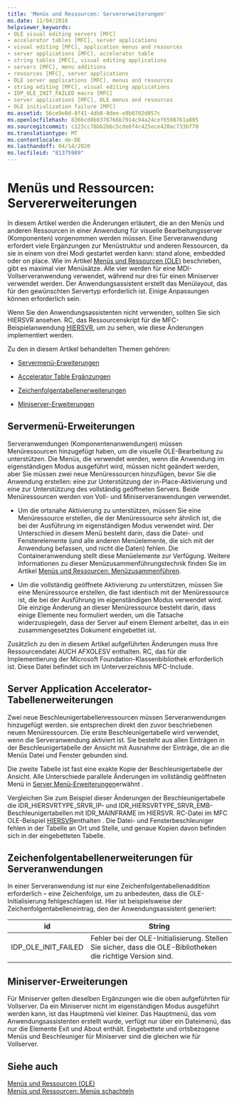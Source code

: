 ```yaml
---
title: 'Menüs und Ressourcen: Servererweiterungen'
ms.date: 11/04/2016
helpviewer_keywords:
- OLE visual editing servers [MFC]
- accelerator tables [MFC], server applications
- visual editing [MFC], application menus and resources
- server applications [MFC], accelerator table
- string tables [MFC], visual editing applications
- servers [MFC], menu additions
- resources [MFC], server applications
- OLE server applications [MFC], menus and resources
- string editing [MFC], visual editing applications
- IDP_OLE_INIT_FAILED macro [MFC]
- server applications [MFC], OLE menus and resources
- OLE initialization failure [MFC]
ms.assetid: 56ce9e8d-8f41-4db8-8dee-e8b0702d057c
ms.openlocfilehash: 8366cd8b0376766b7914c94a24cef6598761a805
ms.sourcegitcommit: c123cc76bb2b6c5cde6f4c425ece420ac733bf70
ms.translationtype: MT
ms.contentlocale: de-DE
ms.lasthandoff: 04/14/2020
ms.locfileid: "81375989"
---
```

# <a name="menus-and-resources-server-additions"></a>Menüs und Ressourcen: Servererweiterungen

In diesem Artikel werden die Änderungen erläutert, die an den Menüs und anderen Ressourcen in einer Anwendung für visuelle Bearbeitungsserver (Komponenten) vorgenommen werden müssen. Eine Serveranwendung erfordert viele Ergänzungen zur Menüstruktur und anderen Ressourcen, da sie in einem von drei Modi gestartet werden kann: stand alone, embedded oder on place. Wie im Artikel [Menüs und Ressourcen (OLE)](../mfc/menus-and-resources-ole.md) beschrieben, gibt es maximal vier Menüsätze. Alle vier werden für eine MDI-Vollserveranwendung verwendet, während nur drei für einen Miniserver verwendet werden. Der Anwendungsassistent erstellt das Menülayout, das für den gewünschten Servertyp erforderlich ist. Einige Anpassungen können erforderlich sein.

Wenn Sie den Anwendungsassistenten nicht verwenden, sollten Sie sich HIERSVR ansehen. RC, das Ressourcenskript für die MFC-Beispielanwendung [HIERSVR](../overview/visual-cpp-samples.md), um zu sehen, wie diese Änderungen implementiert werden.

Zu den in diesem Artikel behandelten Themen gehören:

- [Servermenü-Erweiterungen](#_core_server_menu_additions)

- [Accelerator Table Ergänzungen](#_core_server_application_accelerator_table_additions)

- [Zeichenfolgentabellenerweiterungen](../mfc/menus-and-resources-container-additions.md)

- [Miniserver-Erweiterungen](#_core_mini.2d.server_additions)

## <a name="server-menu-additions"></a><a name="_core_server_menu_additions"></a>Servermenü-Erweiterungen

Serveranwendungen (Komponentenanwendungen) müssen Menüressourcen hinzugefügt haben, um die visuelle OLE-Bearbeitung zu unterstützen. Die Menüs, die verwendet werden, wenn die Anwendung im eigenständigen Modus ausgeführt wird, müssen nicht geändert werden, aber Sie müssen zwei neue Menüressourcen hinzufügen, bevor Sie die Anwendung erstellen: eine zur Unterstützung der in-Place-Aktivierung und eine zur Unterstützung des vollständig geöffneten Servers. Beide Menüressourcen werden von Voll- und Miniserveranwendungen verwendet.

- Um die ortsnahe Aktivierung zu unterstützen, müssen Sie eine Menüressource erstellen, die der Menüressource sehr ähnlich ist, die bei der Ausführung im eigenständigen Modus verwendet wird. Der Unterschied in diesem Menü besteht darin, dass die Datei- und Fensterelemente (und alle anderen Menüelemente, die sich mit der Anwendung befassen, und nicht die Daten) fehlen. Die Containeranwendung stellt diese Menüelemente zur Verfügung. Weitere Informationen zu dieser Menüzusammenführungstechnik finden Sie im Artikel [Menüs und Ressourcen: Menüzusammenführen](../mfc/menus-and-resources-menu-merging.md).

- Um die vollständig geöffnete Aktivierung zu unterstützen, müssen Sie eine Menüressource erstellen, die fast identisch mit der Menüressource ist, die bei der Ausführung im eigenständigen Modus verwendet wird. Die einzige Änderung an dieser Menüressource besteht darin, dass einige Elemente neu formuliert werden, um die Tatsache widerzuspiegeln, dass der Server auf einem Element arbeitet, das in ein zusammengesetztes Dokument eingebettet ist.

Zusätzlich zu den in diesem Artikel aufgeführten Änderungen muss Ihre Ressourcendatei AUCH AFXOLESV enthalten. RC, das für die Implementierung der Microsoft Foundation-Klassenbibliothek erforderlich ist. Diese Datei befindet sich im Unterverzeichnis MFC-Include.

## <a name="server-application-accelerator-table-additions"></a><a name="_core_server_application_accelerator_table_additions"></a>Server Application Accelerator-Tabellenerweiterungen

Zwei neue Beschleunigertabellenressourcen müssen Serveranwendungen hinzugefügt werden. sie entsprechen direkt den zuvor beschriebenen neuen Menüressourcen. Die erste Beschleunigertabelle wird verwendet, wenn die Serveranwendung aktiviert ist. Sie besteht aus allen Einträgen in der Beschleunigertabelle der Ansicht mit Ausnahme der Einträge, die an die Menüs Datei und Fenster gebunden sind.

Die zweite Tabelle ist fast eine exakte Kopie der Beschleunigertabelle der Ansicht. Alle Unterschiede parallele Änderungen im vollständig geöffneten Menü in [Server Menü-Erweiterungen](#_core_server_menu_additions)erwähnt .

Vergleichen Sie zum Beispiel dieser Änderungen der Beschleunigertabelle die IDR_HIERSVRTYPE_SRVR_IP- und IDR_HIERSVRTYPE_SRVR_EMB-Beschleunigertabellen mit IDR_MAINFRAME im HIERSVR. RC-Datei im MFC OLE-Beispiel [HIERSVR](../overview/visual-cpp-samples.md)enthalten . Die Datei- und Fensterbeschleuniger fehlen in der Tabelle an Ort und Stelle, und genaue Kopien davon befinden sich in der eingebetteten Tabelle.

## <a name="string-table-additions-for-server-applications"></a><a name="_core_string_table_additions_for_server_applications"></a>Zeichenfolgentabellenerweiterungen für Serveranwendungen

In einer Serveranwendung ist nur eine Zeichenfolgentabellenaddition erforderlich – eine Zeichenfolge, um zu anbedeuten, dass die OLE-Initialisierung fehlgeschlagen ist. Hier ist beispielsweise der Zeichenfolgentabelleneintrag, den der Anwendungsassistent generiert:

|id|String|
|--------|------------|
|IDP_OLE_INIT_FAILED|Fehler bei der OLE-Initialisierung. Stellen Sie sicher, dass die OLE-Bibliotheken die richtige Version sind.|

## <a name="miniserver-additions"></a><a name="_core_mini.2d.server_additions"></a>Miniserver-Erweiterungen

Für Miniserver gelten dieselben Ergänzungen wie die oben aufgeführten für Vollserver. Da ein Miniserver nicht im eigenständigen Modus ausgeführt werden kann, ist das Hauptmenü viel kleiner. Das Hauptmenü, das vom Anwendungsassistenten erstellt wurde, verfügt nur über ein Dateimenü, das nur die Elemente Exit und About enthält. Eingebettete und ortsbezogene Menüs und Beschleuniger für Miniserver sind die gleichen wie für Vollserver.

## <a name="see-also"></a>Siehe auch

[Menüs und Ressourcen (OLE)](../mfc/menus-and-resources-ole.md)<br/>
[Menüs und Ressourcen: Menüs schachteln](../mfc/menus-and-resources-menu-merging.md)
